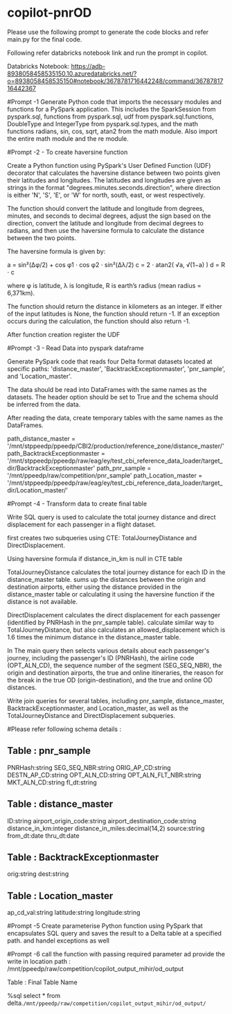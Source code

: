 # copilot-pnrOD

Please use the following prompt to generate the code blocks and refer main.py for the final code.

Following refer databricks notebook link and run the prompt in copilot.

Databricks Notebook: https://adb-8938058458535150.10.azuredatabricks.net/?o=8938058458535150#notebook/3678781716442248/command/3678781716442367

#Prompt -1 
Generate Python code that imports the necessary modules and functions for a PySpark application. 
This includes the SparkSession from pyspark.sql, functions from pyspark.sql, udf from pyspark.sql.functions, DoubleType and IntegerType from pyspark.sql.types, and the math functions radians, sin, cos, sqrt, atan2 from the math module. 
Also import the entire math module and the re module.

#Prompt -2 - To create haversine function

Create a Python function using PySpark's User Defined Function (UDF) decorator that calculates the haversine distance between two points given their latitudes and longitudes. The latitudes and longitudes are given as strings in the format "degrees.minutes.seconds.direction", where direction is either 'N', 'S', 'E', or 'W' for north, south, east, or west respectively.

The function should convert the latitude and longitude from degrees, minutes, and seconds to decimal degrees, adjust the sign based on the direction, convert the latitude and longitude from decimal degrees to radians, and then use the haversine formula to calculate the distance between the two points.

The haversine formula is given by:

a = sin²(Δφ/2) + cos φ1 ⋅ cos φ2 ⋅ sin²(Δλ/2) c = 2 ⋅ atan2( √a, √(1−a) ) d = R ⋅ c

where φ is latitude, λ is longitude, R is earth’s radius (mean radius = 6,371km).

The function should return the distance in kilometers as an integer. If either of the input latitudes is None, the function should return -1. If an exception occurs during the calculation, the function should also return -1.

After function creation register the UDF

#Prompt -3  - Read Data into pyspark dataframe

Generate PySpark code that reads four Delta format datasets located at specific paths: 'distance_master', 'BacktrackExceptionmaster', 'pnr_sample', and 'Location_master'. 

The data should be read into DataFrames with the same names as the datasets. The header option should be set to True and the schema should be inferred from the data. 

After reading the data, create temporary tables with the same names as the DataFrames.

path_distance_master = '/mnt/stppeedp/ppeedp/CBI2/production/reference_zone/distance_master/'
path_BacktrackExceptionmaster = '/mnt/stppeedp/ppeedp/raw/eag/ey/test_cbi_reference_data_loader/target_dir/BacktrackExceptionmaster'
path_pnr_sample = '/mnt/ppeedp/raw/competition/pnr_sample'
path_Location_master = '/mnt/stppeedp/ppeedp/raw/eag/ey/test_cbi_reference_data_loader/target_dir/Location_master/'

#Prompt -4 - Transform data to create final table

Write SQL query is used to calculate the total journey distance and direct displacement for each passenger in a flight dataset.

first creates two subqueries using CTE: TotalJourneyDistance and DirectDisplacement.

Using haversine formula if distance_in_km is null in CTE table

TotalJourneyDistance calculates the total journey distance for each ID in the distance_master table. sums up the distances between the origin and destination airports,
 either using the distance provided in the distance_master table or calculating it using the haversine function if the distance is not available.

DirectDisplacement calculates the direct displacement for each passenger (identified by PNRHash in the pnr_sample table). calculate similar way to TotalJourneyDistance, but also calculates an allowed_displacement which is 1.6 times the minimum distance in the distance_master table.

In The main query then selects various details about each passenger's journey, including the passenger's ID (PNRHash), the airline code (OPT_ALN_CD), the sequence number of the segment (SEG_SEQ_NBR), the origin and destination airports, the true and online itineraries, the reason for the break in the true OD (origin-destination), and the true and online OD distances.

Write join queries for several tables, including pnr_sample, distance_master, BacktrackExceptionmaster, and Location_master, as well as the TotalJourneyDistance and DirectDisplacement subqueries. 

#Please refer following schema details :

Table : pnr_sample
-------------------------
PNRHash:string
SEG_SEQ_NBR:string
ORIG_AP_CD:string
DESTN_AP_CD:string
OPT_ALN_CD:string
OPT_ALN_FLT_NBR:string
MKT_ALN_CD:string
fl_dt:string

Table : distance_master
-------------------------
ID:string
airport_origin_code:string
airport_destination_code:string
distance_in_km:integer
distance_in_miles:decimal(14,2)
source:string
from_dt:date
thru_dt:date

Table : BacktrackExceptionmaster
-------------------------
orig:string
dest:string

Table : Location_master
-------------------------
ap_cd_val:string
latitude:string
longitude:string


#Prompt -5 
Create parameterise Python function using PySpark that encapsulates  SQL query and saves the result to a Delta table at a specified path.
and handel exceptions as well

#Prompt -6 
call the function with passing required parameter ad provide the write in location path : /mnt/ppeedp/raw/competition/copilot_output_mihir/od_output

Table : Final Table Name

%sql
select * from delta.`/mnt/ppeedp/raw/competition/copilot_output_mihir/od_output/`
